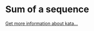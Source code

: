 Sum of a sequence
=
[Get more information about kata...](https://www.codewars.com//kata/586f6741c66d18c22800010a)